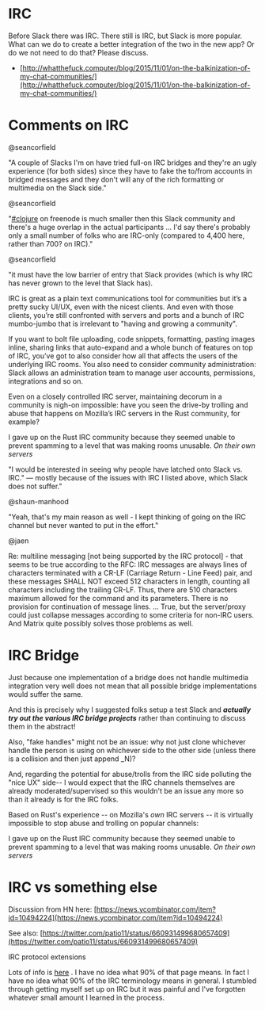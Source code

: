 # IRC
Before Slack there was IRC. There still is IRC, but Slack is more popular. What can we do to create a better integration of the two in the new app? Or do we not need to do that? Please discuss.
 

- [http://whatthefuck.computer/blog/2015/11/01/on-the-balkinization-of-my-chat-communities/](http://whatthefuck.computer/blog/2015/11/01/on-the-balkinization-of-my-chat-communities/)

 

# Comments on IRC

@seancorfield 

  "A couple of Slacks I'm on have tried full-on IRC bridges and they're an ugly experience (for both sides) since they have to fake the to/from accounts in bridged messages and they don't will any of the rich formatting or multimedia on the Slack side."

 
@seancorfield

   "[#clojure](/ep/search/?q=%23clojure) on freenode is much smaller then this Slack community and there's a huge overlap in the actual participants ... I'd say there's probably only a small number of folks who are IRC-only (compared to 4,400 here, rather than 700? on IRC)."

 
@seancorfield 

  "it must have the low barrier of entry that Slack provides (which is why IRC has never grown to the level that Slack has).

 

  IRC is great as a plain text communications tool for communities but it’s a pretty sucky UI/UX, even with the nicest clients. And even with those clients, you’re still confronted with servers and ports and a bunch of IRC mumbo-jumbo that is irrelevant to "having and growing a community".

 

  If you want to bolt file uploading, code snippets, formatting, pasting images inline, sharing links that auto-expand and a whole bunch of features on top of IRC, you’ve got to also consider how all that affects the users of the underlying IRC rooms. You also need to consider community administration: Slack allows an administration team to manage user accounts, permissions, integrations and so on.

 

  Even on a closely controlled IRC server, maintaining decorum in a community is nigh-on impossible: have you seen the drive-by trolling and abuse that happens on Mozilla’s IRC servers in the Rust community, for example?

 

  I gave up on the Rust IRC community because they seemed unable to prevent spamming to a level that was making rooms unusable. *On their own servers*

 

  "I would be interested in seeing why people have latched onto Slack vs. IRC." — mostly because of the issues with IRC I listed above, which Slack does not suffer."

 
@shaun-manhood

  "Yeah, that's my main reason as well - I kept thinking of going on the IRC channel but never wanted to put in the effort."

 
@jaen

  Re: multiline messaging [not being supported by the IRC protocol] - that seems to be true according to the RFC:
    IRC messages are always lines of characters terminated with a CR-LF (Carriage Return - Line Feed) pair, and these messages SHALL NOT exceed 512 characters in length, counting all characters including the trailing CR-LF. Thus, there are 510 characters maximum allowed for the command and its parameters.  There is no provision for  continuation of message lines.
  ...
  True, but the server/proxy could just collapse messages according to some criteria for non-IRC users.
  And Matrix quite possibly solves those problems as well.
# IRC Bridge

Just because one implementation of a bridge does not handle multimedia integration very well does not mean that all possible bridge implementations would suffer the same.
 
And this is precisely why I suggested folks setup a test Slack and ***actually try out the various IRC bridge projects*** rather than continuing to discuss them in the abstract!
 
Also, "fake handles" might not be an issue: why not just clone whichever handle the person is using on whichever side to the other side (unless there is a collision and then just append _N)?
 
And, regarding the potential for abuse/trolls from the IRC side polluting the "nice UX" side-- I would expect that the IRC channels themselves are already moderated/supervised so this wouldn't be an issue any more so than it already is for the IRC folks.
 
Based on Rust's experience -- on Mozilla's _own_ IRC servers -- it is virtually impossible to stop abuse and trolling on popular channels: 

  I gave up on the Rust IRC community because they seemed unable to prevent spamming to a level that was making rooms unusable. *On their own servers*

 

# IRC vs something else

Discussion from HN here: [https://news.ycombinator.com/item?id=10494224](https://news.ycombinator.com/item?id=10494224)
 
See also: [https://twitter.com/patio11/status/660931499680657409](https://twitter.com/patio11/status/660931499680657409)
 
IRC protocol extensions
 
Lots of info is [here](https://github.com/grawity/irc-docs/blob/master/extensions.md) . I have no idea what 90% of that page means. In fact I have no idea what 90% of the IRC terminology means in general. I stumbled through getting myself set up on IRC but it was painful and I've forgotten whatever small amount I learned in the process.
 
 

